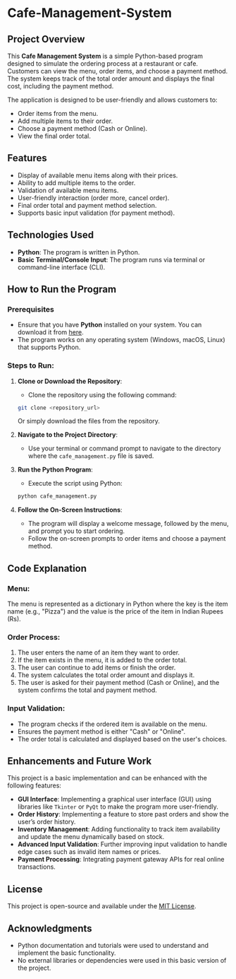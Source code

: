 # Cafe-Management-System
## Project Overview

This **Cafe Management System** is a simple Python-based program designed to simulate the ordering process at a restaurant or cafe. Customers can view the menu, order items, and choose a payment method. The system keeps track of the total order amount and displays the final cost, including the payment method.

The application is designed to be user-friendly and allows customers to:
- Order items from the menu.
- Add multiple items to their order.
- Choose a payment method (Cash or Online).
- View the final order total.

## Features
- Display of available menu items along with their prices.
- Ability to add multiple items to the order.
- Validation of available menu items.
- User-friendly interaction (order more, cancel order).
- Final order total and payment method selection.
- Supports basic input validation (for payment method).

## Technologies Used
- **Python**: The program is written in Python.
- **Basic Terminal/Console Input**: The program runs via terminal or command-line interface (CLI).

## How to Run the Program

### Prerequisites
- Ensure that you have **Python** installed on your system. You can download it from [here](https://www.python.org/downloads/).
- The program works on any operating system (Windows, macOS, Linux) that supports Python.

### Steps to Run:
1. **Clone or Download the Repository**:
    - Clone the repository using the following command:
    ```bash
    git clone <repository_url>
    ```
    Or simply download the files from the repository.

2. **Navigate to the Project Directory**:
    - Use your terminal or command prompt to navigate to the directory where the `cafe_management.py` file is saved.

3. **Run the Python Program**:
    - Execute the script using Python:
    ```bash
    python cafe_management.py
    ```

4. **Follow the On-Screen Instructions**:
    - The program will display a welcome message, followed by the menu, and prompt you to start ordering.
    - Follow the on-screen prompts to order items and choose a payment method.

## Code Explanation

### Menu:
The menu is represented as a dictionary in Python where the key is the item name (e.g., "Pizza") and the value is the price of the item in Indian Rupees (Rs).

### Order Process:
1. The user enters the name of an item they want to order.
2. If the item exists in the menu, it is added to the order total.
3. The user can continue to add items or finish the order.
4. The system calculates the total order amount and displays it.
5. The user is asked for their payment method (Cash or Online), and the system confirms the total and payment method.

### Input Validation:
- The program checks if the ordered item is available on the menu.
- Ensures the payment method is either "Cash" or "Online".
- The order total is calculated and displayed based on the user's choices.

## Enhancements and Future Work
This project is a basic implementation and can be enhanced with the following features:
- **GUI Interface**: Implementing a graphical user interface (GUI) using libraries like `Tkinter` or `PyQt` to make the program more user-friendly.
- **Order History**: Implementing a feature to store past orders and show the user’s order history.
- **Inventory Management**: Adding functionality to track item availability and update the menu dynamically based on stock.
- **Advanced Input Validation**: Further improving input validation to handle edge cases such as invalid item names or prices.
- **Payment Processing**: Integrating payment gateway APIs for real online transactions.

## License

This project is open-source and available under the [MIT License](LICENSE).

## Acknowledgments
- Python documentation and tutorials were used to understand and implement the basic functionality.
- No external libraries or dependencies were used in this basic version of the project.

